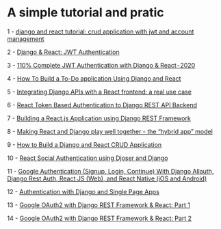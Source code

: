 # A simple tutorial and pratic
1 - [django and react tutorial: crud application with jwt and account management](https://levelup.gitconnected.com/full-stack-web-tutorial-django-react-js-jwt-auth-rest-bootstrap-pagination-b00ebf7866c1)

2 - [Django & React: JWT Authentication](https://medium.com/@dakota.lillie/django-react-jwt-authentication-5015ee00ef9a)

3 - [110% Complete JWT Authentication with Django & React - 2020](https://hackernoon.com/110percent-complete-jwt-authentication-with-django-and-react-2020-iejq34ta)

4 - [How To Build a To-Do application Using Django and React](https://www.digitalocean.com/community/tutorials/build-a-to-do-application-using-django-and-react)

5 - [Integrating Django APIs with a React frontend: a real use case](https://inmagik.com/en/blog/django-rest-and-react)

6 - [React Token Based Authentication to Django REST API Backend](https://saasitive.com/tutorial/react-token-based-authentication-django/)

7 - [Building a React.js Application using Django REST Framework](https://www.section.io/engineering-education/react-and-django-rest-framework/)

8 - [Making React and Django play well together - the “hybrid app” model](https://fractalideas.com/blog/making-react-and-django-play-well-together-hybrid-app-model/)

9 - [How to Build a Django and React CRUD Application](https://ordinarycoders.com/blog/article/django-react-crud-application)

10 - [React Social Authentication using Djoser and Django](https://www.section.io/engineering-education/social-authentication-with-djoser-in-react-applications/)

11 - [Google Authentication (Signup, Login, Continue) With Django Allauth, Django Rest Auth, React JS (Web), and React Native (iOS and Android)](https://blog.ryandinath.io/google-authentication-with-django-allauth-and-react/)

12 - [Authentication with Django and Single Page Apps](https://www.mikesukmanowsky.com/blog/authentication-with-django-and-spas)

13 - [Google OAuth2 with Django REST Framework & React: Part 1](https://www.hacksoft.io/blog/google-oauth2-with-django-react-part-1)

14 - [Google OAuth2 with Django REST Framework & React: Part 2](https://www.hacksoft.io/blog/google-oauth2-with-django-react-part-2)
